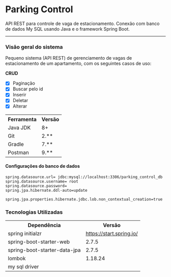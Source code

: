 # Parking Control
API REST para controle de vaga de estacionamento. Conexão com banco de dados My SQL usando Java e o framework Spring Boot.

** **

### Visão geral do sistema

Pequeno sistema (API REST) de gerenciamento de vagas de estacionamento de um apartamento, com os seguintes casos de uso:

 **CRUD**
- [x] Paginação
- [x] Buscar pelo id
- [x] Inserir 
- [x] Deletar 
- [x] Alterar

<table>
<tr>
	<th>Ferramenta</th>
	<th>Versão</th>
</tr>
<tr>
	<td>Java JDK</td>
	<td>8+</td>
</tr>
<tr>
	<td>Git</td>
	<td>2.**</td>
</tr>
<tr>
	<td>Gradle</td>
	<td>7.**</td>
</tr>
<tr>
	<td>Postman</td>
	<td>9.**</td>
</tr>
</table>


#### Configurações do banco de dados

```
spring.datasource.url= jdbc:mysql://localhost:3306/parking_control_db
spring.datasource.username= root
spring.datasource.password=
spring.jpa.hibernate.ddl-auto=update

spring.jpa.properties.hibernate.jdbc.lob.non_contextual_creation=true
```

<h3>Tecnologias Utilizadas</h3>

<table>
<tr>
	<th>Dependência</th>
	<th>Versão</th>
</tr>
<tr>
	<td>spring initialzr</td>
	<td><a href="https://start.spring.io/">https://start.spring.io/</a></td>
</tr>
<tr>
	<td>spring-boot-starter-web</td>
	<td>2.7.5</td>
</tr>
<tr>
	<td>spring-boot-starter-data-jpa</td>
	<td>2.7.5</td>
</tr>
<tr>
	<td>lombok</td>
	<td>1.18.24</td>
</tr>
<tr>
	<td>my sql driver</td>
	<td></td>
</tr>
</table>


